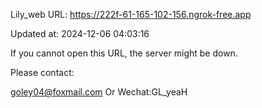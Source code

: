 Lily_web URL: https://222f-61-165-102-156.ngrok-free.app

Updated at: 2024-12-06 04:03:16

If you cannot open this URL, the server might be down.

Please contact: 

goley04@foxmail.com Or Wechat:GL_yeaH